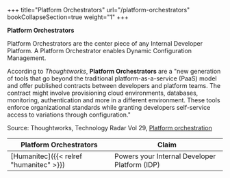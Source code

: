 +++
title="Platform Orchestrators"
url="/platform-orchestrators"
bookCollapseSection=true
weight="1"
+++

**Platform Orchestrators**

Platform Orchestrators are the center piece of any Internal Developer Platform.
A Platform Orchestrator enables Dynamic Configuration Management.

According to *Thoughtworks*, **Platform Orchestrators** are a "new generation of tools that go beyond the traditional platform-as-a-service (PaaS) model and offer published contracts between developers and platform teams. The contract might involve provisioning cloud environments, databases, monitoring, authentication and more in a different environment. These tools enforce organizational standards while granting developers self-service access to variations through configuration."

Source: Thoughtworks, Technology Radar Vol 29, [Platform orchestration](https://www.thoughtworks.com/en-de/radar/techniques/platform-orchestration)

| **Platform Orchestrators**                    | **Claim**                                                                 |
| --------------------------------------------- | ------------------------------------------------------------------------- |
| [Humanitec]({{< relref "humanitec" >}})       | Powers your Internal Developer Platform (IDP)                             |




[def]: https://www.thoughtworks.com/en-de/radar/techniques/platform-orchestration